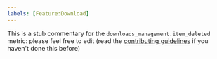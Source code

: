 ```yaml
---
labels: [Feature:Download]
---
```


This is a stub commentary for the `downloads_management.item_deleted` metric: please feel free to edit (read the
[contributing guidelines](https://github.com/mozilla/glean-annotations/blob/main/CONTRIBUTING.md)
if you haven't done this before)
